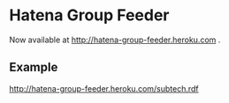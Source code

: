 # Hatena Group Feeder

Now available at http://hatena-group-feeder.heroku.com .

## Example

http://hatena-group-feeder.heroku.com/subtech.rdf

